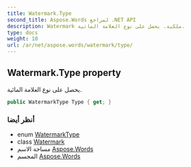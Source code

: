 ```yaml
---
title: Watermark.Type
second_title: Aspose.Words لمراجع .NET API
description: Watermark ملكية. يحصل على نوع العلامة المائية.
type: docs
weight: 10
url: /ar/net/aspose.words/watermark/type/
---
```

## Watermark.Type property

يحصل على نوع العلامة المائية.

```csharp
public WatermarkType Type { get; }
```

### أنظر أيضا

* enum [WatermarkType](../../watermarktype/)
* class [Watermark](../)
* مساحة الاسم [Aspose.Words](../../watermark/)
* المجسم [Aspose.Words](../../../)


